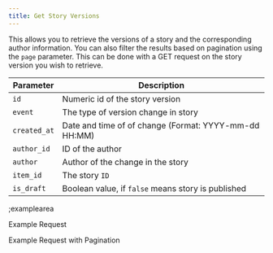 ```yaml
---
title: Get Story Versions 
---
```


This allows you to retrieve the versions of a story and the corresponding author information. You can also filter the results based on pagination using the `page` parameter. This can be done with a GET request on the story version you wish to retrieve.

| Parameter | Description |
|----|----|
| `id` | Numeric id of the story version |
| `event` | The type of version change in story |
| `created_at` | Date and time of of change (Format: YYYY-mm-dd HH:MM) |
| `author_id` | ID of the author |
| `author` | Author of the change in the story | 
| `item_id` | The story `ID` |
| `is_draft` | Boolean value, if `false` means story is published |

;examplearea

Example Request

<RequestExample url="https://mapi.storyblok.com/v1/spaces/606/stories/123/versions" httpMethod="GETOAUTH"></RequestExample>

Example Request with Pagination 

<RequestExample url="https://mapi.storyblok.com/v1/spaces/606/stories/123/versions?page=1" httpMethod="GETOAUTH"></RequestExample>

